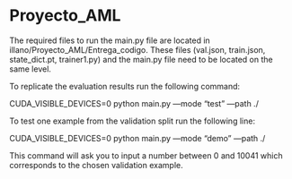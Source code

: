 # Proyecto_AML

The required files to run the main.py file are located in illano/Proyecto_AML/Entrega_codigo. These files (val.json, train.json, state_dict.pt, trainer1.py) and the main.py file need to be located on the same level. 

To replicate the evaluation results run the following command:

CUDA_VISIBLE_DEVICES=0 python main.py —mode “test” —path ./ 

To test one example from the validation split run the following line:

CUDA_VISIBLE_DEVICES=0 python main.py —mode “demo” —path ./ 

This command will ask you to input a number between 0 and 10041 which corresponds to the chosen validation example.
